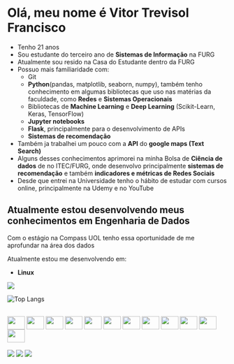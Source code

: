 # Olá, meu nome é Vitor Trevisol Francisco
* Tenho 21 anos
* Sou estudante do terceiro ano de **Sistemas de Informação** na FURG
* Atualmente sou resido na Casa do Estudante dentro da FURG
* Possuo mais familiaridade com:
    * Git
    * **Python**(pandas, matplotlib, seaborn, numpy), também tenho conhecimento em algumas bibliotecas que uso nas matérias da faculdade, como **Redes** e **Sistemas Operacionais**
    * Bibliotecas de **Machine Learning** e **Deep Learning** (Scikit-Learn, Keras, TensorFlow)
    * **Jupyter notebooks**
    * **Flask**, principalmente para o desenvolvimento de APIs 
    * **Sistemas de recomendação**
* Também ja trabalhei um pouco com a **API** do **google maps (Text Search)**
* Alguns desses conhecimentos aprimorei na minha Bolsa de **Ciência de dados** de no ITEC/FURG, onde desenvolvo principalmente **sistemas de recomendação** e também **indicadores e métricas de Redes Sociais**
* Desde que entrei na Universidade tenho o hábito de estudar com cursos online, principalmente na Udemy e no YouTube

## Atualmente estou desenvolvendo meus conhecimentos em Engenharia de Dados
Com o estágio na Compass UOL tenho essa oportunidade de me aprofundar na área dos dados

Atualmente estou me desenvolvendo em:
* **Linux**

<picture>
  <source
    srcset="https://github-readme-stats.vercel.app/api?username=VitorTrevisol&show_icons=true&theme=midnight-purple"
    media="(prefers-color-scheme: dark)"
  />
  <source
    srcset="https://github-readme-stats.vercel.app/api?username=VitorTrevisol&show_icons=true"
    media="(prefers-color-scheme: light), (prefers-color-scheme: no-preference)"
   />
  <img src="https://github-readme-stats.vercel.app/api?username=VitorTrevisol&show_icons=true" />
</picture>

![Top Langs](https://github-readme-stats.vercel.app/api/top-langs/?username=VitorTrevisol&layout=compact&theme=midnight-purple)

<div style="display: inline_block"><br>
  <img align="center" height="30" width="40" src="https://cdn.jsdelivr.net/gh/devicons/devicon/icons/css3/css3-original.svg" />
  <img align="center" height="30" width="40" src="https://cdn.jsdelivr.net/gh/devicons/devicon/icons/html5/html5-original.svg"/>
  <img align="center" height="30" width="40" src="https://cdn.jsdelivr.net/gh/devicons/devicon/icons/javascript/javascript-original.svg"/>
  <img align="center" height="30" width="40" src="https://cdn.jsdelivr.net/gh/devicons/devicon/icons/python/python-original.svg"/>
  <img align="center" height="30" width="40" src="https://cdn.jsdelivr.net/gh/devicons/devicon/icons/nodejs/nodejs-original.svg"/>
  <img align="center" height="30" width="40" src="https://cdn.jsdelivr.net/gh/devicons/devicon/icons/mysql/mysql-original.svg"/>
  <img align="center" height="30" width="40" src="https://cdn.jsdelivr.net/gh/devicons/devicon/icons/react/react-original.svg"/>
  <img align="center" height="30" width="40" src="https://cdn.jsdelivr.net/gh/devicons/devicon/icons/django/django-plain.svg"/>
  <img align="center" height="30" width="40" src="https://cdn.jsdelivr.net/gh/devicons/devicon/icons/numpy/numpy-original.svg"/>
  <img align="center" height="30" width="40" src="https://cdn.jsdelivr.net/gh/devicons/devicon/icons/pandas/pandas-original.svg"/>
  <img align="center" height="30" width="40" src="https://cdn.jsdelivr.net/gh/devicons/devicon/icons/git/git-original.svg"/>
  <img align="center" height="30" width="40" src="https://cdn.jsdelivr.net/gh/devicons/devicon/icons/vscode/vscode-original.svg""/>
</div>
<br/>
<div> 
  <a href="https://instagram.com/_vitaoxv" target="_blank"><img src="https://img.shields.io/badge/-Instagram-%23E4405F?style=for-the-badge&logo=instagram&logoColor=white" target="_blank"></a>
  <a href = "mailto:franciscovitoor2@gmail.com"><img src="https://img.shields.io/badge/-Gmail-%23333?style=for-the-badge&logo=gmail&logoColor=white" target="_blank"></a>
  <a href="https://linkedin.com/in/vitortrevisol/" target="_blank"><img src="https://img.shields.io/badge/-LinkedIn-%230077B5?style=for-the-badge&logo=linkedin&logoColor=white" target="_blank"></a> 
  
</div>

